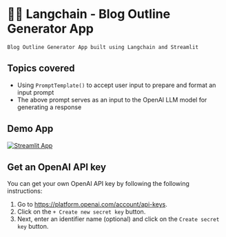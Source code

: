 # 🦜🔗 Langchain - Blog Outline Generator App
```
Blog Outline Generator App built using Langchain and Streamlit
```

## Topics covered
- Using `PromptTemplate()` to accept user input to prepare and format an input prompt 
- The above prompt serves as an input to the OpenAI LLM model for generating a response

## Demo App

[![Streamlit App](https://static.streamlit.io/badges/streamlit_badge_black_white.svg)](https://langchain-text-summarization.streamlit.app/)

## Get an OpenAI API key

You can get your own OpenAI API key by following the following instructions:
1. Go to https://platform.openai.com/account/api-keys.
2. Click on the `+ Create new secret key` button.
3. Next, enter an identifier name (optional) and click on the `Create secret key` button.
